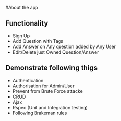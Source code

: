 #About the app

## Functionality 
- Sign Up
- Add Question with Tags
- Add Answer on Any question added by Any User
- Edit/Delete just Owned Question/Answer


## Demonstrate following thigs
- Authentication
- Authorisation for Admin/User
- Prevent from Brute Force attacke
- CRUD
- Ajax
- Rspec (Unit and Integration testing)
- Following Brakeman rules
